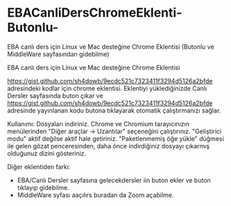 # EBACanliDersChromeEklenti-Butonlu-
EBA canlı ders için Linux ve Mac desteğine Chrome Eklentisi (Butonlu ve MiddleWare sayfasından gidebilme)

EBA canlı ders için Linux ve Mac desteğine Chrome Eklentisi

https://gist.github.com/sh4dowb/9ecdc521c7323411f3294d5126a2bfde adresindeki kodlar için chrome eklentisi. Eklentiyi yüklediğinizde Canlı Dersler sayfasında buton çıkar ve https://gist.github.com/sh4dowb/9ecdc521c7323411f3294d5126a2bfde adresinde yayınlanan kodu butona tıklayarak otomatik çalıştırmanızı sağlar.

Kullanımı: Dosyaları indiriniz. Chrome ve Chromium tarayıcınızın menülerinden "Diğer araçlar -> Uzantılar" seçeneğini çalıştırınız. "Geliştirici modu" aktif değilse aktif hale getiriniz. "Paketlenmemiş öğe yükle" düğmesi ile gelen gözat penceresinden, daha önce indirdiğiniz dosyayı çıkarmış olduğunuz dizini gösteriniz.

Diğer eklentiden farkı:

- EBA/Canlı Dersler sayfasına gelecekdersler iin buton ekler ve buton tıklayıp gidebilme.
- MiddleWare syfası aaçılırs buradan da Zoom açabilme.
